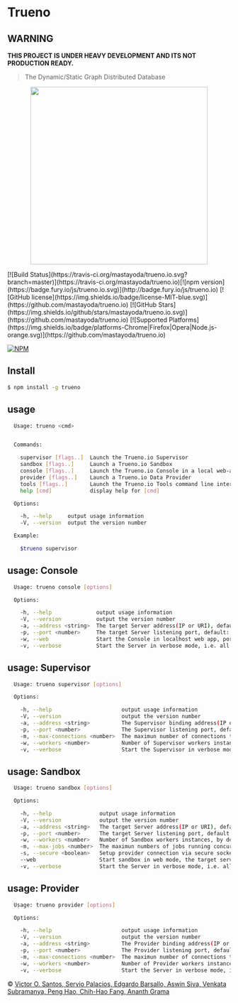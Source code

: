 # Trueno

## WARNING
<b >THIS PROJECT IS UNDER HEAVY DEVELOPMENT AND ITS NOT PRODUCTION READY.</b>

>The Dynamic/Static Graph Distributed Database

<p align="center">
  <img height="400" src="https://raw.githubusercontent.com/TruenoDB/trueno/dev/assets/images/logo_medium.png">
</p>
[![Build Status](https://travis-ci.org/mastayoda/trueno.io.svg?branch=master)](https://travis-ci.org/mastayoda/trueno.io)[![npm version](https://badge.fury.io/js/trueno.io.svg)](http://badge.fury.io/js/trueno.io) [![GitHub license](https://img.shields.io/badge/license-MIT-blue.svg)](https://github.com/mastayoda/trueno.io) [![GitHub Stars](https://img.shields.io/github/stars/mastayoda/trueno.io.svg)](https://github.com/mastayoda/trueno.io) [![Supported Platforms](https://img.shields.io/badge/platforms-Chrome|Firefox|Opera|Node.js-orange.svg)](https://github.com/mastayoda/trueno.io)

[![NPM](https://nodei.co/npm/trueno.io.png?downloads=true&downloadRank=true&stars=true)](https://nodei.co/npm/trueno.io/)

## Install

```sh
$ npm install -g trueno
```


## usage

```sh
  Usage: trueno <cmd>


  Commands:

    supervisor [flags..]  Launch the Trueno.io Supervisor
    sandbox [flags..]     Launch a Trueno.io Sandbox
    console [flags..]     Launch the Trueno.io Console in a local web-app or command line interface
    provider [flags..]    Launch a Trueno.io Data Provider
    tools [flags..]       Launch the Trueno.io Tools command line interface
    help [cmd]            display help for [cmd]

  Options:

    -h, --help     output usage information
    -V, --version  output the version number

  Example:

    $trueno supervisor
```
## usage: Console

```sh
  Usage: trueno console [options]

  Options:

    -h, --help              output usage information
    -V, --version           output the version number
    -a, --address <string>  The target Server address(IP or URI), default: global.trueno.io
    -p, --port <number>     The target Server listening port, default: 8000
    -w, --web               Start the Console in localhost web app, port: 8002
    -v, --verbose           Start the Server in verbose mode, i.e. all debbuging outputs will be printed to console
```
## usage: Supervisor

```sh
  Usage: trueno supervisor [options]

  Options:

    -h, --help                      output usage information
    -V, --version                   output the version number
    -a, --address <string>          The Supervisor binding address(IP or URI), default: global.trueno.io
    -p, --port <number>             The Supervisor listening port, default: 8000
    -m, --max-connections <number>  The maximun number of connections to this Supervisor, default: unlimited
    -w, --workers <number>          Number of Supervisor workers instances, by default: 1
    -v, --verbose                   Start the Supervisor in verbose mode, i.e. all debbuging outputs will be printed to console
```
## usage: Sandbox

```sh
  Usage: trueno sandbox [options]

  Options:

    -h, --help               output usage information
    -V, --version            output the version number
    -a, --address <string>   The target Server address(IP or URI), default: global.trueno.io
    -p, --port <number>      The target Server listening port, default: 8000
    -w, --workers <number>   Number of Sandbox workers instances, by default: 1
    -m, --max-jobs <number>  The maximun numbers of jobs running concurrently inside a worker, default: 1
    -s, --secure <boolean>   Setup provider connection via secure socket, default: false
    --web                    Start sandbox in web mode, the target server port will be used as web server port.
    -v, --verbose            Start the Server in verbose mode, i.e. all debbuging outputs will be printed to console
```
## usage: Provider

```sh
  Usage: trueno provider [options]

  Options:

    -h, --help                      output usage information
    -V, --version                   output the version number
    -a, --address <string>          The Provider binding address(IP or URI), default: global.trueno.io
    -p, --port <number>             The Provider listening port, default: 8000
    -m, --max-connections <number>  The maximun number of connections to this Provider, default: unlimited
    -w, --workers <number>          Number of Provider workers instances, by default: 1
    -v, --verbose                   Start the Server in verbose mode, i.e. all debbuging outputs will be printed to console
```

 © [Victor O. Santos, Servio Palacios, Edgardo Barsallo, Aswin Siva, Venkata Subramanya, Peng Hao, Chih-Hao Fang, Ananth Grama](https://github.com/TruenoDB)

